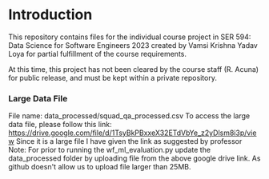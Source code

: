 # Introduction
This repository contains files for the individual course project in SER 594: Data Science for Software Engineers 2023 created by Vamsi Krishna Yadav Loya for partial fulfillment of the course requirements.

At this time, this project has not been cleared by the course staff (R. Acuna) for public release, and must be kept within a private repository.
### Large Data File
File name: data_processed/squad_qa_processed.csv
To access the large data file, please follow this link:
https://drive.google.com/file/d/1TsyBkPBxxeX32ETdVbYe_z2yDlsm8i3p/view
Since it is a large file I have given the link as suggested by professor
 Note: For prior to running the wf_ml_evaluation.py update the data_processed folder by uploading file from the above google drive 
      link. As github doesn't allow us to upload file larger than 25MB. 
